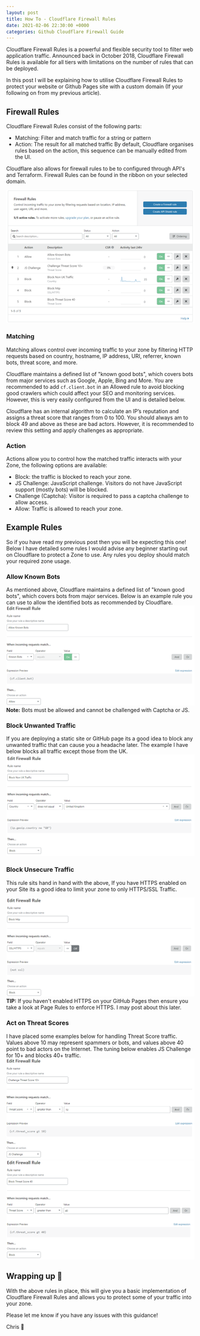 ```yaml
---
layout: post
title: How To - Cloudflare Firewall Rules 
date: 2021-02-06 22:30:00 +0000
categories: Github Cloudflare Firewall Guide
---
```


Cloudflare Firewall Rules is a powerful and flexible security tool to filter web application traffic. Announced back in October 2018, Cloudflare Firewall Rules is available for all tiers with limitations on the number of rules that can be deployed. 

In this post I will be explaining how to utilise Cloudflare Firewall Rules to protect your website or Github Pages site with a custom domain (If your following on from my previous article). 

## Firewall Rules

Cloudflare Firewall Rules consist of the following parts: 
- Matching: Filter and match traffic for a string or pattern
- Action: The result for all matched traffic
By default, Cloudflare organises rules based on the action, this sequence can be manually edited from the UI. 

Cloudflare also allows for firewall rules to be to configured through API's and Terraform. Firewall Rules can be found in the ribbon on your selected domain. 

![CFFW01](/assets/02/CFFW01.png)

### Matching

Matching allows control over incoming traffic to your zone by filtering   HTTP requests based on country, hostname, IP address, URI, referrer, known bots, threat score, and more.

Cloudflare maintains a defined list of "known good bots", which covers bots from major services such as Google, Apple, Bing and More. You are recommended to add `cf.client.bot` in an Allowed rule to avoid blocking good crawlers which could affect your SEO and monitoring services. However, this is very easily configured from the UI and is detailed below.

Cloudflare has an internal algorithm to calculate an IP’s reputation and assigns a threat score that ranges from 0 to 100. You should always am to block 49 and above as these are bad actors. However, it is recommended to review this setting and apply challenges as appropriate.


### Action 
Actions allow you to control how the matched traffic interacts with your Zone, the following options are available: 

- Block: the traffic is blocked to reach your zone.
- JS Challenge: JavaScript challenge. Visitors do not have JavaScript support (mostly bots) will be blocked.
- Challenge (Captcha): Visitor is required to pass a captcha challenge to allow access.
- Allow: Traffic is allowed to reach your zone.

## Example Rules
So if you have read my previous post then you will be expecting this one! Below I have detailed some rules I would advise any beginner starting out on Cloudflare to protect a Zone to use. Any rules you deploy should match your required zone usage. 

### Allow Known Bots
As mentioned above, Cloudflare maintains a defined list of "known good bots", which covers bots from major services. Below is an example rule you can use to allow the identified  bots as recommended by Cloudflare.
![Bot Rules](/assets/02/Rules-Bots.png)
**Note:** Bots must be allowed and cannot be challenged with Captcha or JS.

### Block Unwanted Traffic
If you are deploying a static site or GitHub page its a good idea to block any unwanted traffic that can cause you a headache later. The example I have below blocks all traffic except those from the UK. 
![Traffic Rules](/assets/02/Rules-UKTraffic.png)

### Block Unsecure Traffic
This rule sits hand in hand with the above, If you have HTTPS enabled on your Site its a good idea to limit your zone to only HTTPS/SSL Traffic.

![HTTPS Rules](/assets/02/Rules-HTTPS.png)
**TIP:** If you haven't enabled HTTPS on your GitHub Pages then ensure you take a look at Page Rules to enforce HTTPS. I may post about this later. 

### Act on Threat Scores 
I have placed some examples below for handling Threat Score traffic. Values above 10 may represent spammers or bots, and values above 40 point to bad actors on the Internet. The tuning below enables JS Challenge for 10+ and blocks 40+ traffic.
![Threat Score Rules 10+](/assets/02/Rules-TS10.png)
![Threat Score Rules 40+](/assets/02/Rules-TS40.png)

## Wrapping up 🔐
With the above rules in place, this will give you a basic implementation of Cloudflare Firewall Rules and allows you to protect some of your traffic into your zone. 

Please let me know if you have any issues with this guidance!

Chris 👋 